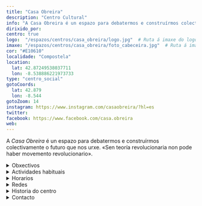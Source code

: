 ```yaml
---
title: "Casa Obreira"
description: "Centro Cultural"
info: "A Casa Obreira é un espazo para debatermos e construírmos colectivamente o futuro que nos urxe. «Sen teoría revolucionaria non pode haber movemento revolucionario»."
dirixido_por:
centro: true
logo:  "/espazos/centros/casa_obreira/logo.jpg"  # Ruta á imaxe do logo
imaxe: "/espazos/centros/casa_obreira/foto_cabeceira.jpg"  # Ruta á imaxe de fondo
cor: "#E10610"
localidade: "Compostela"
location:
  lat: 42.87249538037711
  lon: -8.538886221973733
type: "centro_social"
gotoCoords:
  lat: 42.879
  lon: -8.544
gotoZoom: 14
instagram: https://www.instagram.com/casaobreira/?hl=es
twitter:
facebook: https://www.facebook.com/casa.obreira
web:
---
```

A *Casa Obreira* é un espazo para debatermos e construírmos colectivamente o futuro que nos urxe. «Sen teoría revolucionaria non pode haber movemento revolucionario».

<details>
  <summary>Obxectivos</summary>
  <ul>
    <li>Obxectivo 1</li>
    <li>Obxectivo 2</li>
    <li>Obxectivo 3</li>
  </ul>
</details>

<details>
  <summary>Actividades habituais</summary>
  <p>No Centro Social organizamos unha ampla variedade de actividades:</p>
  <ul>
    <li>Talleres</li>
    <li>Charlas</li>
    <li>Proxeccións</li>
    <li>Xuntanzas</li>
  </ul>
</details>

<details>
  <summary>Horarios</summary>
  <p>Os horarios habituais do centro son os seguintes:</p>
  <ul>
    <li><strong>Luns a venres:</strong> 16:00 - 21:00.</li>
    <li><strong>Sábados:</strong> 10:00 - 14:00 e 16:00 - 20:00.</li>
    <li><strong>Domingos:</strong> Pechado, excepto para eventos programados.</li>
  </ul>
</details>

<details>
  <summary>Redes</summary>
  <p>Coñécenos a través de:</p>
  <ul>
    <li>Instragram</li>
    <li>Twiter/X</li>
    <li>Facebook</li>
    <li>Bluesky</li>
  </ul>
</details>

<details>
  <summary>Historia do centro</summary>
  <p></p>
</details>

<details>
  <summary>Contacto</summary>
  <p>Podes contactar connosco a través de:</p>
  <ul>
    <li>Email: contacto@email.com</li>
    <li>Teléfono: 111 111 111</li>
    <li>Enderezo: - </li>
  </ul>
</details>